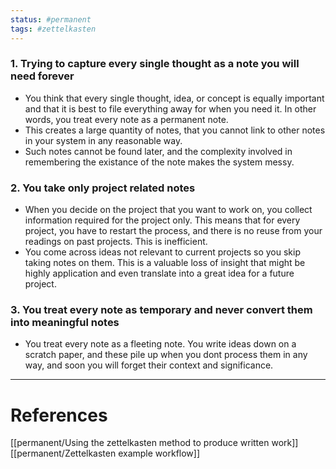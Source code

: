 ```yaml
---
status: #permanent
tags: #zettelkasten 
---
```


### 1. Trying to capture every single thought as a note you will need forever
- You think that every single thought, idea, or concept is equally important and that it is best to file everything away for when you need it. In other words, you treat every note as a permanent note.
- This creates a large quantity of notes, that you cannot link to other notes in your system in any reasonable way.
- Such notes cannot be found later, and the complexity involved in remembering the existance of the note makes the system messy.
 
### 2. You take only project related notes
- When you decide on the project that you want to work on, you collect information required for the project only. This means that for every project, you have to restart the process, and there is no reuse from your readings on past projects. This is inefficient.
- You come across ideas not relevant to current projects so you skip taking notes on them. This is a valuable loss of insight that might be highly application and even translate into a great idea for a future project.

### 3. You treat every note as temporary and never convert them into meaningful notes
- You treat every note as a fleeting note. You write ideas down on a scratch paper, and these pile up when you dont process them in any way, and soon you will forget their context and significance.


---
# References

[[permanent/Using the zettelkasten method to produce written work]]
[[permanent/Zettelkasten example workflow]]
